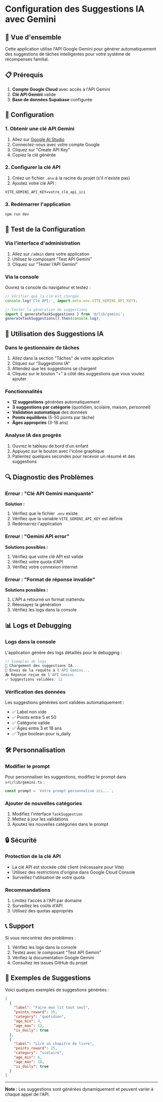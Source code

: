 # Configuration des Suggestions IA avec Gemini

## 🚀 Vue d'ensemble

Cette application utilise l'API Google Gemini pour générer automatiquement des suggestions de tâches intelligentes pour votre système de récompenses familial.

## 📋 Prérequis

1. **Compte Google Cloud** avec accès à l'API Gemini
2. **Clé API Gemini** valide
3. **Base de données Supabase** configurée

## 🔧 Configuration

### 1. Obtenir une clé API Gemini

1. Allez sur [Google AI Studio](https://makersuite.google.com/app/apikey)
2. Connectez-vous avec votre compte Google
3. Cliquez sur "Create API Key"
4. Copiez la clé générée

### 2. Configurer la clé API

1. Créez un fichier `.env` à la racine du projet (s'il n'existe pas)
2. Ajoutez votre clé API :

```env
VITE_GEMINI_API_KEY=votre_clé_api_ici
```

### 3. Redémarrer l'application

```bash
npm run dev
```

## 🧪 Test de la Configuration

### Via l'interface d'administration

1. Allez sur `/admin` dans votre application
2. Utilisez le composant "Test API Gemini"
3. Cliquez sur "Tester l'API Gemini"

### Via la console

Ouvrez la console du navigateur et testez :

```javascript
// Vérifier que la clé est chargée
console.log('Clé API:', import.meta.env.VITE_GEMINI_API_KEY);

// Tester la génération de suggestions
import { generateTaskSuggestions } from '@/lib/gemini';
generateTaskSuggestions().then(console.log);
```

## 🎯 Utilisation des Suggestions IA

### Dans le gestionnaire de tâches

1. Allez dans la section "Tâches" de votre application
2. Cliquez sur "Suggestions IA"
3. Attendez que les suggestions se chargent
4. Cliquez sur le bouton "+" à côté des suggestions que vous voulez ajouter

### Fonctionnalités

- **12 suggestions** générées automatiquement
- **3 suggestions par catégorie** (quotidien, scolaire, maison, personnel)
- **Validation automatique** des données
- **Points équilibrés** (5-50 points par tâche)
- **Âges appropriés** (3-18 ans)

### Analyse IA des progrès

1. Ouvrez le tableau de bord d'un enfant
2. Appuyez sur le bouton avec l'icône graphique
3. Patientez quelques secondes pour recevoir un résumé et des suggestions

## 🔍 Diagnostic des Problèmes

### Erreur : "Clé API Gemini manquante"

**Solution :**
1. Vérifiez que le fichier `.env` existe
2. Vérifiez que la variable `VITE_GEMINI_API_KEY` est définie
3. Redémarrez l'application

### Erreur : "Gemini API error"

**Solutions possibles :**
1. Vérifiez que votre clé API est valide
2. Vérifiez votre quota d'API
3. Vérifiez votre connexion internet

### Erreur : "Format de réponse invalide"

**Solutions possibles :**
1. L'API a retourné un format inattendu
2. Réessayez la génération
3. Vérifiez les logs dans la console

## 📊 Logs et Debugging

### Logs dans la console

L'application génère des logs détaillés pour le debugging :

```javascript
// Exemples de logs
🤖 Chargement des suggestions IA...
📡 Envoi de la requête à l'API Gemini...
📥 Réponse reçue de l'API Gemini
✅ Suggestions validées: 12
```

### Vérification des données

Les suggestions générées sont validées automatiquement :

- ✅ Label non vide
- ✅ Points entre 5 et 50
- ✅ Catégorie valide
- ✅ Âges entre 3 et 18 ans
- ✅ Type boolean pour is_daily

## 🛠️ Personnalisation

### Modifier le prompt

Pour personnaliser les suggestions, modifiez le prompt dans `src/lib/gemini.ts` :

```typescript
const prompt = `Votre prompt personnalisé ici...`;
```

### Ajouter de nouvelles catégories

1. Modifiez l'interface `TaskSuggestion`
2. Mettez à jour les validations
3. Ajoutez les nouvelles catégories dans le prompt

## 🔒 Sécurité

### Protection de la clé API

- La clé API est stockée côté client (nécessaire pour Vite)
- Utilisez des restrictions d'origine dans Google Cloud Console
- Surveillez l'utilisation de votre quota

### Recommandations

1. Limitez l'accès à l'API par domaine
2. Surveillez les coûts d'API
3. Utilisez des quotas appropriés

## 📞 Support

Si vous rencontrez des problèmes :

1. Vérifiez les logs dans la console
2. Testez avec le composant "Test API Gemini"
3. Vérifiez la documentation Google Gemini
4. Consultez les issues GitHub du projet

## 🎉 Exemples de Suggestions

Voici quelques exemples de suggestions générées :

```json
[
  {
    "label": "Faire mon lit tout seul",
    "points_reward": 15,
    "category": "quotidien",
    "age_min": 4,
    "age_max": 12,
    "is_daily": true
  },
  {
    "label": "Lire un chapitre de livre",
    "points_reward": 25,
    "category": "scolaire",
    "age_min": 6,
    "age_max": 18,
    "is_daily": true
  }
]
```

---

**Note :** Les suggestions sont générées dynamiquement et peuvent varier à chaque appel de l'API. 